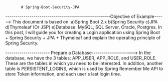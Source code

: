            # Spring-Boot-Security-JPA
----------------------------------------------------Objective of Example------>
This document is based on:
a)Spring Boot 2.x
b)Spring Security
c)JPA
d)Thymeleaf (Or JSP)
e)Database: MySQL, SQL Server, Oracle, Postgres.
In this post, I will guide you for creating a Login application using  Spring Boot + Spring Security + JPA + Thymeleaf and explain the operating principle of Spring Security.

---------------------- Prepare a Database-------------------->
In the database, we have the 3 tables: APP_USER, APP_ROLE, and USER_ROLE. These are the tables in which you need to be interested. In addition, another table is PERSISTENT_LOGINS, which is used by Spring Remember Me API to store Token information, and each user's last login time.
